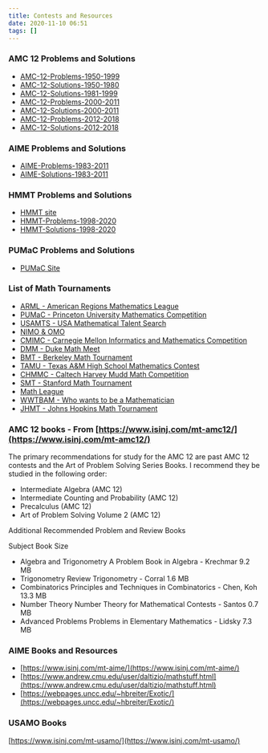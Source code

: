 ```yaml
---
title: Contests and Resources
date: 2020-11-10 06:51
tags: []
---
```


### AMC 12 Problems and Solutions

* [AMC-12-Problems-1950-1999](/assets/files/AMC-12-Problems-1950-1999.pdf)
* [AMC-12-Solutions-1950-1980](/assets/files/AMC-12-Solutions-1950-1980.pdf)
* [AMC-12-Solutions-1981-1999](/assets/files/AMC-12-Solutions-1981-1999.pdf)
* [AMC-12-Problems-2000-2011](/assets/files/AMC-12-Problems-2000-2011.pdf)
* [AMC-12-Solutions-2000-2011](/assets/files/AMC-12-Solutions-2000-2011.pdf)
* [AMC-12-Problems-2012-2018](/assets/files/AMC-12-Problems-2012-2018.pdf)
* [AMC-12-Solutions-2012-2018](/assets/files/AMC-12-Solutions-2012-2018.pdf)

### AIME Problems and Solutions

* [AIME-Problems-1983-2011](/assets/files/AIME-Problems-1983-2011.pdf)
* [AIME-Solutions-1983-2011](/assets/files/AIME-Solutions-1983-2011.pdf)

### HMMT Problems and Solutions

* [HMMT site](https://www.hmmt.org/)
* [HMMT-Problems-1998-2020](/assets/files/HMMT-1998-2020-problems.pdf)
* [HMMT-Solutions-1998-2020](/assets/files/HMMT-1998-2020-solutions.pdf)

### PUMaC Problems and Solutions

* [PUMaC Site](https://pumac.princeton.edu/)

### List of Math Tournaments

* [ARML - American Regions Mathematics League](https://www.arml.com/)
* [PUMaC - Princeton University Mathematics Competition](http://pumac.princeton.edu/)
* [USAMTS - USA Mathematical Talent Search](http://usamts.org/)
* [NIMO & OMO](http://internetolympiad.org/)
* [CMIMC - Carnegie Mellon Informatics and Mathematics Competition](http://cmimc.org/)
* [DMM - Duke Math Meet](https://sites.duke.edu/mathmeet/)
* [BMT - Berkeley Math Tournament](http://bmt.berkeley.edu/)
* [TAMU - Texas A&M High School Mathematics Contest](http://math.tamu.edu/outreach/highschoolcontest/)
* [CHMMC - Caltech Harvey Mudd Math Competition](http://chmmc.caltech.edu/)
* [SMT - Stanford Math Tournament]( http://sumo.stanford.edu/smt/index.html)
* [Math League](http://mathleague.com/)
* [WWTBAM - Who wants to be a Mathematician](http://ams.org/programs/students/wwtbam/about)
* [JHMT - Johns Hopkins Math Tournament](http://math.jhu.edu/~mathclub/jhmt.html)

### AMC 12 books - From [https://www.isinj.com/mt-amc12/](https://www.isinj.com/mt-amc12/)

The primary recommendations for study for the AMC 12 are past AMC 12 contests and the Art of Problem Solving Series Books.
I recommend they be studied in the following order:

* Intermediate Algebra (AMC 12)
* Intermediate Counting and Probability (AMC 12)
* Precalculus (AMC 12)
* Art of Problem Solving Volume 2 (AMC 12)

Additional Recommended Problem and Review Books

Subject Book Size

* Algebra and Trigonometry A Problem Book in Algebra - Krechmar 9.2 MB
* Trigonometry Review Trigonometry - Corral 1.6 MB
* Combinatorics Principles and Techniques in Combinatorics - Chen, Koh 13.3 MB
* Number Theory Number Theory for Mathematical Contests - Santos 0.7 MB
* Advanced Problems Problems in Elementary Mathematics - Lidsky 7.3 MB

### AIME Books and Resources

* [https://www.isinj.com/mt-aime/](https://www.isinj.com/mt-aime/)
* [https://www.andrew.cmu.edu/user/daltizio/mathstuff.html](https://www.andrew.cmu.edu/user/daltizio/mathstuff.html)
* [https://webpages.uncc.edu/~hbreiter/Exotic/](https://webpages.uncc.edu/~hbreiter/Exotic/)

### USAMO Books

[https://www.isinj.com/mt-usamo/](https://www.isinj.com/mt-usamo/)
